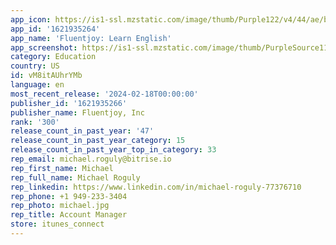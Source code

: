 ```yaml
---
app_icon: https://is1-ssl.mzstatic.com/image/thumb/Purple122/v4/44/ae/bf/44aebf1d-4e5d-708c-9aba-722cce00c8b2/AppIcon-0-0-1x_U007emarketing-0-10-0-85-220.png/1024x1024bb.png
app_id: '1621935264'
app_name: 'Fluentjoy: Learn English'
app_screenshot: https://is1-ssl.mzstatic.com/image/thumb/PurpleSource116/v4/09/d6/55/09d65579-6f06-f173-5c50-66fe4fa920c2/c75d2f21-b6cc-4e0a-9909-3727b9c8e31e_1242x2688.jpg/1242x2688bb.png
category: Education
country: US
id: vM8itAUhrYMb
language: en
most_recent_release: '2024-02-18T00:00:00'
publisher_id: '1621935266'
publisher_name: Fluentjoy, Inc
rank: '300'
release_count_in_past_year: '47'
release_count_in_past_year_category: 15
release_count_in_past_year_top_in_category: 33
rep_email: michael.roguly@bitrise.io
rep_first_name: Michael
rep_full_name: Michael Roguly
rep_linkedin: https://www.linkedin.com/in/michael-roguly-77376710
rep_phone: +1 949-233-3404
rep_photo: michael.jpg
rep_title: Account Manager
store: itunes_connect
---
```

